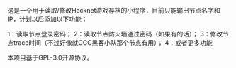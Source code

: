 这是一个用于读取/修改Hacknet游戏存档的小程序，目前只能输出节点名字和IP，计划以后添加以下功能：

1：读取节点登录密码；
2：读取节点防火墙通过密码（如果有的话）；
3：修改节点trace时间（不过好像就CCC黑客小队那个节点有用）；
4：或者更多功能

本项目基于GPL-3.0开源协议。                                              
